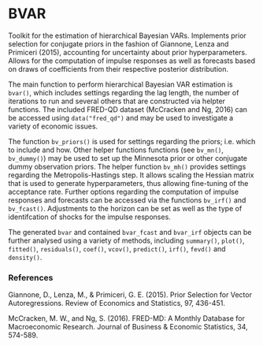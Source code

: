 BVAR
=======

Toolkit for the estimation of hierarchical Bayesian VARs. Implements prior selection for conjugate priors in the fashion of Giannone, Lenza and Primiceri (2015), accounting for uncertainty about prior hyperparameters. Allows for the computation of impulse responses as well as forecasts based on draws of coefficients from their respective posterior distribution.

The main function to perform hierarchical Bayesian VAR estimation is `bvar()`, which includes settings regarding the lag length, the number of iterations to run and several others that are constructed via helpter functions. The included FRED-QD dataset (McCracken and Ng, 2016) can be accessed using `data("fred_qd")` and may be used to investigate a variety of economic issues.

The function `bv_priors()` is used for settings regarding the priors; i.e. which to include and how. Other helper functions functions (see `bv_mn()`, `bv_dummy()`) may be used to set up the Minnesota prior or other conjugate dummy observation priors.
The helper function `bv_mh()` provides settings regarding the Metropolis-Hastings step. It allows scaling the Hessian matrix that is used to generate hyperparameters, thus allowing fine-tuning of the acceptance rate.
Further options regarding the computation of impulse responses and forecasts can be accessed via the functions `bv_irf()` and `bv_fcast()`. Adjustments to the horizon can be set as well as the type of identifcation of shocks for the impulse responses.

The generated `bvar` and contained `bvar_fcast` and `bvar_irf` objects can be further analysed using a variety of methods, including `summary()`, `plot()`, `fitted()`, `residuals()`, `coef()`, `vcov()`, `predict()`, `irf()`, `fevd()` and `density()`.

### References

Giannone, D., Lenza, M., & Primiceri, G. E. (2015). Prior Selection for Vector Autoregressions. Review of Economics and Statistics, 97, 436-451.

McCracken, M. W., and Ng, S. (2016). FRED-MD: A Monthly Database for Macroeconomic Research. Journal of Business & Economic Statistics, 34, 574-589.
